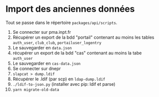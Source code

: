 # Import des anciennes données

Tout se passe dans le répertoire `packages/api/scripts`.

1. Se connecter sur pma.inpt.fr
1. Récupérer un export de la bdd "portail" contenant au moins les tables `auth_user`, `club_club`, `portailuser_logentry`
1. Le sauvegarder en `data.json`
1. récupérer un export de la bdd "cas" contenant au moins la tabe `auth_user`
1. Le sauvegarder en `cas-data.json`
1. Se connecter sur dnepr
1. `slapcat > dump.ldif`
1. Récupérer le .ldif (par scp) en `ldap-dump.ldif`
1. `./ldif-to-json.py` (installer avec pip: ldif et parse)
1. `yarn migrate-old-data`
